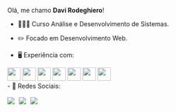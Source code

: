 Olá, me chamo **Davi Rodeghiero**!

- 👨🏻‍💻 Curso Análise e Desenvolvimento de Sistemas.
- ✏️ Focado em Desenvolvimento Web.

- 🖥️ Experiência com:

<div style="display: inline">
          <img width="30px" height="30px" src="https://cdn.jsdelivr.net/gh/devicons/devicon/icons/html5/html5-original.svg" />        
          <img width="30px" height="30px" src="https://cdn.jsdelivr.net/gh/devicons/devicon/icons/css3/css3-original.svg" />
          <img width="30px" height="30px" src="https://cdn.jsdelivr.net/gh/devicons/devicon/icons/javascript/javascript-original.svg" />
          <img width="30px" height="30px" src="https://cdn.jsdelivr.net/gh/devicons/devicon/icons/figma/figma-original.svg" />
          <img width="30px" height="30px" src="https://cdn.jsdelivr.net/gh/devicons/devicon/icons/github/github-original.svg" />
          <img width="30px" height="30px" src="https://cdn.jsdelivr.net/gh/devicons/devicon/icons/mysql/mysql-original.svg" />
          <img width="30px" height="30px" src="https://cdn.jsdelivr.net/gh/devicons/devicon/icons/python/python-original.svg" />
</div> 
<br>
- 📱 Redes Sociais:
<br>
<br>

<div style="display: flex; flex-direction: row; gap: 10px">
<a href="https://www.linkedin.com/in/davi-souza-317496242/">
<img src="https://img.shields.io/badge/linkedin-%230077B5.svg?style=for-the-badge&logo=linkedin&logoColor=white">
</a>

<a href="mailto:davirdgrsouza@gmail.com">
<img src="https://img.shields.io/badge/Gmail-D14836?style=for-the-badge&logo=gmail&logoColor=white">
</a>

<a href="https://www.instagram.com/davirodeghiero/">
<img src="https://img.shields.io/badge/Instagram-%23E4405F.svg?style=for-the-badge&logo=Instagram&logoColor=white">
</a>
</div>



